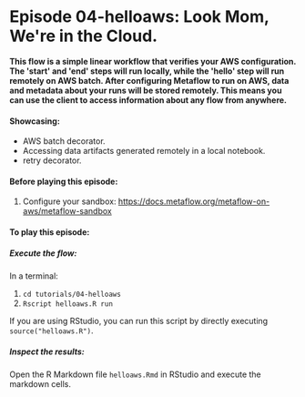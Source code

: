 # Episode 04-helloaws: Look Mom, We're in the Cloud.

**This flow is a simple linear workflow that verifies your AWS
configuration. The 'start' and 'end' steps will run locally, while the 'hello'
step will run remotely on AWS batch. After configuring Metaflow to run on AWS,
data and metadata about your runs will be stored remotely. This means you can
use the client to access information about any flow from anywhere.**

#### Showcasing:
- AWS batch decorator.
- Accessing data artifacts generated remotely in a local notebook.
- retry decorator.

#### Before playing this episode:
1. Configure your sandbox: https://docs.metaflow.org/metaflow-on-aws/metaflow-sandbox

#### To play this episode:
##### Execute the flow:
In a terminal:
1. ```cd tutorials/04-helloaws```
2. ```Rscript helloaws.R run```

If you are using RStudio, you can run this script by directly executing `source("helloaws.R")`.

##### Inspect the results:
Open the R Markdown file ```helloaws.Rmd``` in RStudio and execute the markdown cells.